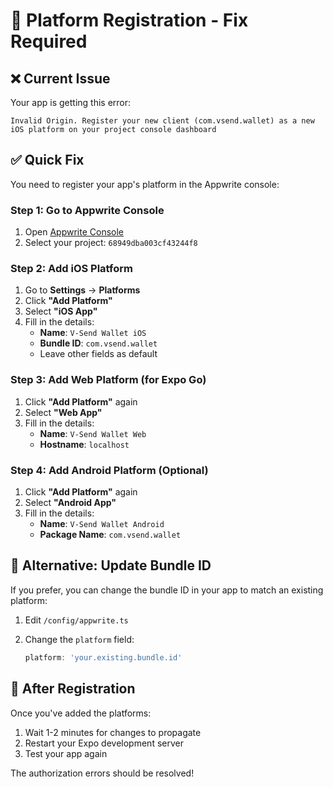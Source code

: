 # 🔧 Platform Registration - Fix Required

## ❌ Current Issue

Your app is getting this error:

```
Invalid Origin. Register your new client (com.vsend.wallet) as a new iOS platform on your project console dashboard
```

## ✅ Quick Fix

You need to register your app's platform in the Appwrite console:

### **Step 1: Go to Appwrite Console**

1. Open [Appwrite Console](https://cloud.appwrite.io)
2. Select your project: `68949dba003cf43244f8`

### **Step 2: Add iOS Platform**

1. Go to **Settings** → **Platforms**
2. Click **"Add Platform"**
3. Select **"iOS App"**
4. Fill in the details:
   - **Name**: `V-Send Wallet iOS`
   - **Bundle ID**: `com.vsend.wallet`
   - Leave other fields as default

### **Step 3: Add Web Platform (for Expo Go)**

1. Click **"Add Platform"** again
2. Select **"Web App"**
3. Fill in the details:
   - **Name**: `V-Send Wallet Web`
   - **Hostname**: `localhost`

### **Step 4: Add Android Platform (Optional)**

1. Click **"Add Platform"** again
2. Select **"Android App"**  
3. Fill in the details:
   - **Name**: `V-Send Wallet Android`
   - **Package Name**: `com.vsend.wallet`

## 🎯 Alternative: Update Bundle ID

If you prefer, you can change the bundle ID in your app to match an existing platform:

1. Edit `/config/appwrite.ts`
2. Change the `platform` field:

   ```typescript
   platform: 'your.existing.bundle.id'
   ```

## 🚀 After Registration

Once you've added the platforms:

1. Wait 1-2 minutes for changes to propagate
2. Restart your Expo development server
3. Test your app again

The authorization errors should be resolved!
